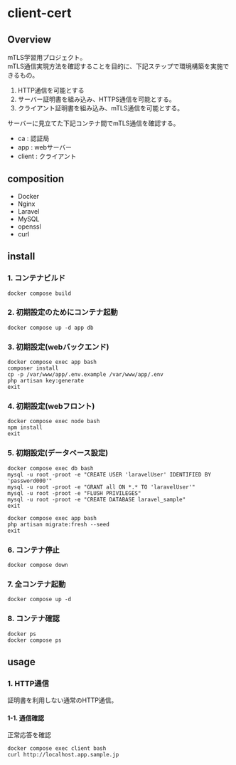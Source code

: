 # client-cert

## Overview
mTLS学習用プロジェクト。<br>
mTLS通信実現方法を確認することを目的に、下記ステップで環境構築を実施できるもの。
1. HTTP通信を可能とする
2. サーバー証明書を組み込み、HTTPS通信を可能とする。
3. クライアント証明書を組み込み、mTLS通信を可能とする。

サーバーに見立てた下記コンテナ間でmTLS通信を確認する。
- ca : 認証局
- app : webサーバー
- client : クライアント

## composition
- Docker
- Nginx
- Laravel 
- MySQL
- openssl
- curl

## install
### 1. コンテナビルド
```shell
docker compose build
```

### 2. 初期設定のためにコンテナ起動
```shell
docker compose up -d app db 
```

### 3. 初期設定(webバックエンド)
```shell
docker compose exec app bash
composer install
cp -p /var/www/app/.env.example /var/www/app/.env
php artisan key:generate
exit
```

### 4. 初期設定(webフロント)
```shell
docker compose exec node bash
npm install
exit
```

### 5. 初期設定(データベース設定)
```shell
docker compose exec db bash
mysql -u root -proot -e "CREATE USER 'laravelUser' IDENTIFIED BY 'password000'"
mysql -u root -proot -e "GRANT all ON *.* TO 'laravelUser'"
mysql -u root -proot -e "FLUSH PRIVILEGES"
mysql -u root -proot -e "CREATE DATABASE laravel_sample"
exit
```
```shell
docker compose exec app bash
php artisan migrate:fresh --seed
exit
```

### 6. コンテナ停止
```shell
docker compose down
```

### 7. 全コンテナ起動
```shell
docker compose up -d
```

### 8. コンテナ確認
```shell
docker ps
docker compose ps
```

## usage
### 1. HTTP通信
証明書を利用しない通常のHTTP通信。
#### 1-1. 通信確認
正常応答を確認
```shell
docker compose exec client bash
curl http://localhost.app.sample.jp
```
